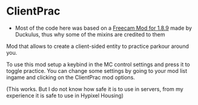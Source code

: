 # ClientPrac

- Most of the code here was based on a [Freecam Mod for 1.8.9](https://github.com/Duckulus/Freecam-1.8.9) made by Duckulus, thus why some of the mixins are credited to them

Mod that allows to create a client-sided entity to practice parkour around you.

To use this mod setup a keybind in the MC control settings and press it to toggle practice.
You can change some settings by going to your mod list ingame and clicking on the ClientPrac mod options.

(This works. But I do not know how safe it is to use in servers, from my experience it is safe to use in Hypixel Housing)

